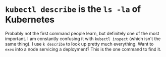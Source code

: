 # `kubectl describe` is the `ls -la` of Kubernetes

Probably not the first command people learn, but definitely one of the
most important. I am constantly confusing it with `kubectl inspect`
(which isn't the same thing). I use `k describe` to look up pretty much
everything. Want to `exex` into a node servicing a deployment? This is
the one command to find it.
